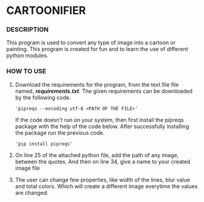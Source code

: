 # CARTOONIFIER

### DESCRIPTION
This program is used to convert any type of image into a cartoon or painting. This program is created for fun and to learn the use of different python modules.

### HOW TO USE
1. Download the requirements for the program, from the text file file named, ***requirements.txt***. The given requirements can be downloaded by the following code.
                                    
       'pipreqs --encoding utf-8 <PATH OF THE FILE>'

   If the code doesn't run on your system, then first install the pipreqs package with the help of the code below. After successfully installing the package run the        previous code.
  
       'pip install pipreqs'
       
2. On line 25 of the attached python file, add the path of any image, between the quotes. And then on line 34, give a name to your created image file
3. The user can change few properties, like width of the lines, blur value and total colors. Which will create a different image everytime the values are changed.
